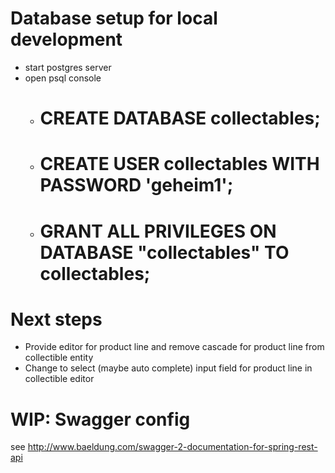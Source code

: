 Database setup for local development
====================================
* start postgres server
* open psql console
  * # CREATE DATABASE collectables;
  * # CREATE USER collectables WITH PASSWORD 'geheim1';
  * # GRANT ALL PRIVILEGES ON DATABASE "collectables" TO collectables;
  

Next steps
==========
* Provide editor for product line and remove cascade for product line from collectible entity
* Change to select (maybe auto complete) input field for product line in collectible editor
  
WIP: Swagger config
===================
see http://www.baeldung.com/swagger-2-documentation-for-spring-rest-api

